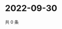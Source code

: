 # 2022-09-30

共 0 条

<!-- BEGIN WEIBO -->
<!-- 最后更新时间 Fri Sep 30 2022 14:11:54 GMT+0800 (China Standard Time) -->

<!-- END WEIBO -->
